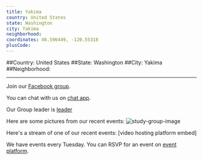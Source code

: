 ```yaml
---
title: Yakima
country: United States
state: Washington
city: Yakima
neighborhood: 
coordinates: 46.596449, -120.55318
plusCode:
---
```


##Country: United States
##State: Washington
##City: Yakima
##Neighborhood: 
*****
Join our [Facebook group](https://www.facebook.com/groups/free.code.camp.yakima.wa).

You can chat with us on [chat app]().

Our Group leader is [leader]()

Here are some pictures from our recent events:
![study-group-image]()

Here's a stream of one of our recent events:
[video hosting platform embed]

We have events every Tuesday. You can RSVP for an event on [event platform]().
